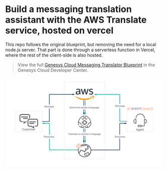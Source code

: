 # Build a messaging translation assistant with the AWS Translate service, hosted on vercel

This repo follows the original blueprint, but removing the need for a local node.js server. That part is done through a serverless function in Vercel, where the rest of the client-side is also hosted.

> View the full [Genesys Cloud Messaging Translator Blueprint](https://developer.mypurecloud.com/blueprints/digital-messaging-translator-blueprint/ "Goes to the digital-messaging-translator-blueprint repo") in the Genesys Cloud Developer Center.

![Messaging translation assistant](blueprint/images/overview.png "Messaging translation assistant")
